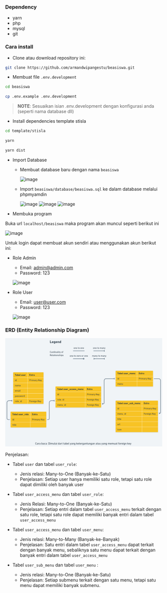 ### Dependency

-   yarn
-   php
-   mysql
-   git

### Cara install

-   Clone atau download repository ini:

```sh
git clone https://github.com/armandwipangestu/beasiswa.git
```

-   Membuat file `.env.development`

```sh
cd beasiswa
```

```sh
cp .env.example .env.development
```

> **NOTE**:
> Sesuaikan isian .env.development dengan konfigurasi anda (seperti nama database dll)

-   Install dependencies template stisla

```sh
cd template/stisla
```

```sh
yarn
```

```sh
yarn dist
```

-   Import Database

    -   Membuat database baru dengan nama `beasiswa`

        ![image](https://github.com/armandwipangestu/image/assets/64394320/57db8f23-0f82-4018-9b02-2e95bceaa437)

    -   Import `beasiswa/database/beasiswa.sql` ke dalam database melalui phpmyamdin

        ![image](https://github.com/armandwipangestu/image/assets/64394320/269ea39d-1495-43fe-8507-2a5f7a86d843)
        ![image](https://github.com/armandwipangestu/image/assets/64394320/2a4c1832-c9fc-4b98-80b0-36a5a14fb810)
        ![image](https://github.com/armandwipangestu/image/assets/64394320/b6401b1c-da21-4435-bbbc-08995aff35d4)

-   Membuka program

Buka url `localhost/beasiswa` maka program akan muncul seperti berikut ini

![image](https://github.com/armandwipangestu/image/assets/64394320/59403093-9a0f-4810-a8fb-100d90385f71)

Untuk login dapat membuat akun sendiri atau menggunakan akun berikut ini:

-   Role Admin

    -   Email: admin@admin.com
    -   Password: 123

    ![image](https://github.com/armandwipangestu/image/assets/64394320/a50ec89e-7724-4449-9367-b031fe0d44cb)

-   Role User

    -   Email: user@user.com
    -   Password: 123

    ![image](https://github.com/armandwipangestu/image/assets/64394320/c87c2fd2-1d31-4a5a-9835-ce3d7e5510d6)

### ERD (Entity Relationship Diagram)

![image](erd/tabel_user.png)

Penjelasan:

-   Tabel `user` dan tabel `user_role`:

    -   Jenis relasi: Many-to-One (Banyak-ke-Satu)
    -   Penjelasan: Setiap user hanya memiliki satu role, tetapi satu role dapat dimiliki oleh banyak user

-   Tabel `user_access_menu` dan tabel `user_role`:

    -   Jenis Relasi: Many-to-One (Banyak-ke-Satu)
    -   Penjelasan: Setiap entri dalam tabel `user_access_menu` terkait dengan satu role, tetapi satu role dapat memiliki banyak entri dalam tabel `user_access_menu`

-   Tabel `user_access_menu` dan tabel `user_menu`:

    -   Jenis relasi: Many-to-Many (Banyak-ke-Banyak)
    -   Penjelasan: Satu entri dalam tabel `user_access_menu` dapat terkait dengan banyak menu, sebaliknya satu menu dapat terkait dengan banyak entri dalam tabel `user_access_menu`

-   Tabel `user_sub_menu` dan tabel `user_menu` :

    -   Jenis relasi: Many-to-One (Banyak-ke-Satu)
    -   Penjelasan: Setiap submenu terkait dengan satu menu, tetapi satu menu dapat memiliki banyak submenu.
